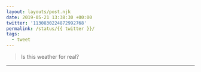 ```yaml
---
layout: layouts/post.njk
date: 2019-05-21 13:38:30 +00:00
twitter: '1130830224872992768'
permalink: /status/{{ twitter }}/
tags: 
  - tweet
---
```


> Is this weather for real?

---
